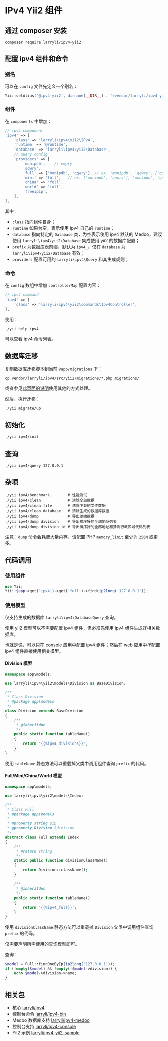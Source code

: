 # IPv4 Yii2 组件

## 通过 composer 安装

```shell
composer require larryli/ipv4-yii2
```

## 配置 ipv4 组件和命令

### 别名

可以在 ```config``` 文件先定义一个别名：

```php
Yii::setAlias('@ipv4-yii2', dirname(__DIR__) . '/vendor/larryli/ipv4-yii2');
```

### 组件

在 ```components``` 中增加：

```php
// ipv4 component
'ipv4' => [
    'class' => 'larryli\ipv4\yii2\IPv4',
    'runtime' => '@runtime',
    'database' => 'larryli\ipv4\yii2\Database',
    // query config
    'providers' => [
        'monipdb',    // empty
        'qqwry',
        'full' => ['monipdb', 'qqwry'], // ex. 'monipdb', 'qqwry', ['qqwry', 'monipdb']
        'mini' => 'full',   // ex. ['monipdb', 'qqwry'], 'monipdb', 'qqwry', ['qqwry', 'monipdb']
        'china' => 'full',
        'world' => 'full',
        'freeipip',
    ],
],
```

其中：

* ```class``` 指向组件自身；
* ```runtime``` 如果为空，表示使用 ipv4 自己的 ```runtime```；
* ```database``` 指向特定的 ```Database``` 类，为空表示使用 ipv4 默认的 Medoo，建议使用 ```larryli\ipv4\yii2\Database``` 集成使用 yii2 的数据库配置；
* ```prefix``` 为数据库表前缀，默认为 ```ipv4_```，仅在 ```database``` 为 ```larryli\ipv4\yii2\Database``` 有效；
* ```providers``` 配置可用的 ```larryli\ipv4\Query``` 和其生成规则；

### 命令

在 ```config``` 数组中增加 ```controllerMap``` 配置内容：

```php
// ipv4 command
'ipv4' => [
    'class' => 'larryli\ipv4\yii2\commands\Ipv4Controller',
],
```

使用：

```shell
./yii help ipv4
```

可以查看 ipv4 命令列表。

## 数据库迁移

复制数据库迁移脚本到当前 ```@app/migrations``` 下：

```shell
cp vendor/larryli/ipv4/src/yii2/migrations/*.php migrations/
```

或者参见[此页面的说明](https://github.com/yiisoft/yii2/issues/384)使用其他的方式处理。

然后，执行迁移：

```shell
./yii migrate/up
```

## 初始化

```shell
./yii ipv4/init
```

## 查询

```shell
./yii ipv4/query 127.0.0.1
```

## 杂项

```shell
./yii ipv4/benchmark        # 性能测试
./yii ipv4/clean            # 清除全部数据
./yii ipv4/clean file       # 清除下载的文件数据
./yii ipv4/clean database   # 清除生成的数据库数据
./yii ipv4/dump             # 导出原始数据
./yii ipv4/dump division    # 导出排序好的全部地址列表
./yii ipv4/dump division_id # 导出排序好的全部地址和猜测行政区域代码列表
```

注意：```dump``` 命令会耗费大量内存，请配置 PHP ```memory_limit``` 至少为 ```256M``` 或更多。

## 代码调用

### 使用组件

```php
use Yii;
Yii::$app->get('ipv4')->get('full')->find(ip2long('127.0.0.1'));
```

### 使用模型

仅支持生成的数据库 ```larryli\ipv4\DatabaseQuery``` 查询。

使用 yii2 模型可以不需要配置 ipv4 组件，但必须先使用 ipv4 组件生成好相关数据库。

也就是说，可以只在 console 应用中配置 ipv4 组件；然后在 web 应用中*不*配置 ipv4 组件直接使用相关模型。

#### Division 模型

```php
namespace app\models;

use larryli\ipv4\yii2\models\Division as BaseDivision;

/**
 * Class Division
 * @package app\models
 */
class Division extends BaseDivision
{
    /**
     * @inheritdoc
     */
    public static function tableName()
    {
        return "{{%ipv4_divisions}}";
    }
}
```

使用 ```tableName``` 静态方法可以重载掉父类中调用组件查询 ```prefix``` 的代码。

#### Full/Mini/China/World 模型

```php
namespace app\models;

use larryli\ipv4\yii2\models\Index;

/**
 * Class Full
 * @package app\models
 *
 * @property string $ip
 * @property Division $division
 */
abstract class Full extends Index
{
    /**
     * @return string
     */
    static public function divisionClassName()
    {
        return Division::className();
    }
    
    /**
     * @inheritdoc
     */
    public static function tableName()
    {
        return '{{%ipv4_full}}';
    }
}
```

使用 ```divisionClassName``` 静态方法可以重载掉 ```Division``` 父类中调用组件查询 ```prefix``` 的代码。

仅需要声明所需使用的查询模型即可。

查询：

```php
$model = Full::findOneByIp(ip2long('127.0.0.1'));
if (!empty($model) && !empty(!$model->division)) {
    echo $model->division->name;
}
```

## 相关包

* 核心 [larryli/ipv4](https://github.com/larryli/ipv4)
* 控制台命令 [larryli/ipv4-bin](https://github.com/larryli/ipv4-bin)
* Medoo 数据库支持 [larryli/ipv4-medoo](https://github.com/larryli/ipv4-medoo)
* 控制台支持 [larryli/ipv4-console](https://github.com/larryli/ipv4-console)
* Yii2 示例 [larryli/ipv4-yii2-sample](https://github.com/larryli/ipv4-yii2-sample)
